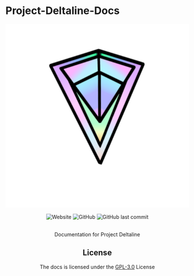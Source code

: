 # Project-Deltaline-Docs

<div align=center>

<img src="Deltaline Logo Release V3 (512 Resize).svg">

<img alt="Website" src="https://img.shields.io/website?down_color=red&down_message=offline&up_color=green&up_message=online&url=https%3A%2F%2Fno767.github.io%2FProject-Deltaline-Docs%2F"> <img alt="GitHub" src="https://img.shields.io/github/license/No767/Project-Deltaline-Docs"> <img alt="GitHub last commit" src="https://img.shields.io/github/last-commit/No767/Project-Deltaline-Docs">

<br>Documentation for Project Deltaline</br>

## License
The docs is licensed under the [GPL-3.0](https://github.com/No767/Project-Deltaline-Docs/blob/main/LICENSE.txt) License


